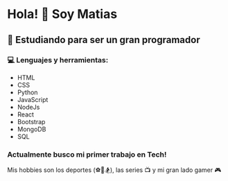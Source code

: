 # Hola! 👋 Soy Matias

## 💪 Estudiando para ser un gran programador 

### 💻 Lenguajes y herramientas: 
* HTML
* CSS
* Python
* JavaScript
* NodeJs
* React
* Bootstrap
* MongoDB
* SQL

### **Actualmente busco mi primer trabajo en Tech!**

Mis hobbies son los deportes (⚽🏀🏂), las series 📺 y mi gran lado gamer 🎮
